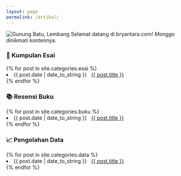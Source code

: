 ```yaml
---
layout: page
permalink: /artikel/
---
```

![Gunung Batu, Lembang](https://raw.githubusercontent.com/bryantara/bryantara.github.io/master/images/gunung-batu-lembang.jpg)
Selamat datang di bryantara.com! _Monggo_ dinikmati kontennya.

<h3>📜 Kumpulan Esai</h3>
{% for post in site.categories.esai %}
 <li><span>{{ post.date | date_to_string }}</span> &nbsp; <a href="{{ post.url }}">{{ post.title }}</a></li>
{% endfor %}

<h3>📚 Resensi Buku</h3>
{% for post in site.categories.buku %}
 <li><span>{{ post.date | date_to_string }}</span> &nbsp; <a href="{{ post.url }}">{{ post.title }}</a></li>
{% endfor %}

<h3>📈 Pengolahan Data</h3>
{% for post in site.categories.data %}
 <li><span>{{ post.date | date_to_string }}</span> &nbsp; <a href="{{ post.url }}">{{ post.title }}</a></li>
{% endfor %}
